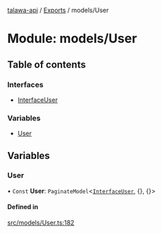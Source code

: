 [talawa-api](../README.md) / [Exports](../modules.md) / models/User

# Module: models/User

## Table of contents

### Interfaces

- [InterfaceUser](../interfaces/models_User.InterfaceUser.md)

### Variables

- [User](models_User.md#user)

## Variables

### User

• `Const` **User**: `PaginateModel`\<[`InterfaceUser`](../interfaces/models_User.InterfaceUser.md), {}, {}\>

#### Defined in

[src/models/User.ts:182](https://github.com/Veer0x1/talawa-api/blob/4ede423/src/models/User.ts#L182)
